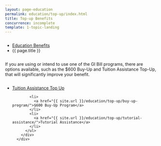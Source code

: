 ```yaml
---
layout: page-education
permalink: education/top-up/index.html
title: Top-up Benefits
concurrence: incomplete
template: 1-topic-landing
---
```


<div class="splash" markdown="0">
<div class="row" markdown="0">
<div class="small-12 columns" markdown="0">

<ul class="breadcrumbs" role="menubar" aria-label="Primary">
<li class="parent"><a href="{{ site.url }}/education/">Education Benefits</a></li>
<li class="active">{{ page.title }}</li>
</ul>

</div>
</div>
</div>

<div class="main" role="main" markdown="0">

<!--<div class="action-bar">
  <div class="row">
    <div class="small-12 columns">

    </div>
  </div>  
</div>-->

<div class="section one" markdown="0">
<div class="primary" markdown="0">
<div class="row" markdown="0">
<div class="small-12 columns" markdown="1">

If you are using or intend to use one of the GI Bill programs, there are options available, such as the $600 Buy-Up and Tuition Assistance Top-Up, that will significantly improve your benefit.

</div>
</div>
</div>

<div class="navigation">
  <div class="row">
    <div class="small-12 columns">
          <ul class="small-block-grid-1 medium-block-grid-3 cards small">
            <li>
              <a href="{{ site.url }}/education/top-up/tuition-assistance/">Tuition Assistance Top Up</a>
            </li>

            <li>
              <a href="{{ site.url }}/education/top-up/buy-up-program/">$600 Buy-Up Program</a>
            </li>
            <li>
              <a href="{{ site.url }}/education/top-up/tutorial-assistance/">Tutorial Assistance</a>
            </li>
          </ul>
        </div>
      </div>
</div>

</div>
